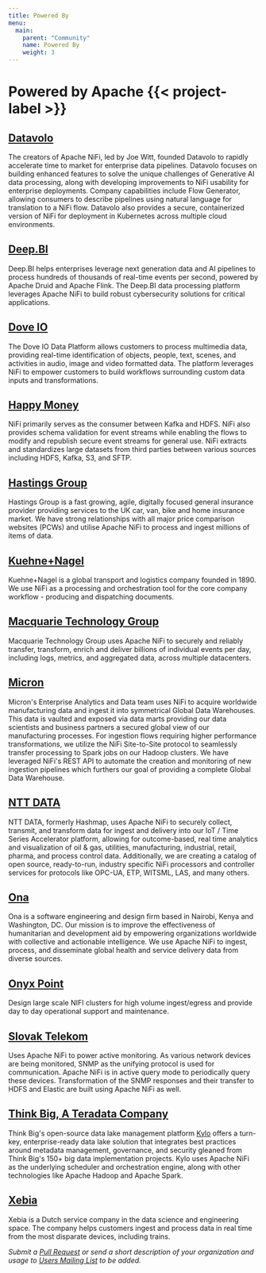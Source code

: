 ```yaml
---
title: Powered By
menu:
  main:
    parent: "Community"
    name: Powered By
    weight: 3
---
```


# Powered by Apache {{< project-label >}}

## [Datavolo](https://datavolo.io)

The creators of Apache NiFi, led by Joe Witt, founded Datavolo to rapidly accelerate time to market for enterprise data
pipelines. Datavolo focuses on building enhanced features to solve the unique challenges of Generative AI data
processing, along with developing improvements to NiFi usability for enterprise deployments. Company capabilities
include Flow Generator, allowing consumers to describe pipelines using natural language for translation to a NiFi flow.
Datavolo also provides a secure, containerized version of NiFi for deployment in Kubernetes across multiple cloud 
environments.

## [Deep.BI](https://www.deep.bi)

Deep.BI helps enterprises leverage next generation data and AI pipelines to process hundreds of thousands of real-time
events per second, powered by Apache Druid and Apache Flink. The Deep.BI data processing platform leverages Apache NiFi
to build robust cybersecurity solutions for critical applications.

## [Dove IO](https://www.dove.io) 

The Dove IO Data Platform allows customers to process multimedia data, providing real-time identification of objects,
people, text, scenes, and activities in audio, image and video formatted data. The platform leverages NiFi to empower
customers to build workflows surrounding custom data inputs and transformations.

## [Happy Money](https://happymoney.com)

NiFi primarily serves as the consumer between Kafka and HDFS. NiFi also provides schema validation for event streams
while enabling the flows to modify and republish secure event streams for general use. NiFi extracts and standardizes
large datasets from third parties between various sources including HDFS, Kafka, S3, and SFTP.

## [Hastings Group](https://www.hastingsdirect.com/)

Hastings Group is a fast growing, agile, digitally focused general insurance provider providing services to the UK car,
van, bike and home insurance market. We have strong relationships with all major price comparison websites (PCWs) and
utilise Apache NiFi to process and ingest millions of items of data.

## [Kuehne+Nagel](https://kuehne-nagel.com/)

Kuehne+Nagel is a global transport and logistics company founded in 1890. We use NiFi as a processing and orchestration
tool for the core company workflow - producing and dispatching documents.

## [Macquarie Technology Group](https://macquarietechnologygroup.com)

Macquarie Technology Group uses Apache NiFi to securely and reliably transfer, transform, enrich and deliver billions of
individual events per day, including logs, metrics, and aggregated data, across multiple datacenters.

## [Micron](https://www.micron.com)

Micron's Enterprise Analytics and Data team uses NiFi to acquire worldwide manufacturing data and ingest it into
symmetrical Global Data Warehouses. This data is vaulted and exposed via data marts providing our data scientists and
business partners a secured global view of our manufacturing processes.  For ingestion flows requiring higher
performance transformations, we utilize the NiFi Site-to-Site protocol to seamlessly transfer processing to Spark jobs
on our Hadoop clusters.  We have leveraged NiFi's REST API to automate the creation and monitoring of new ingestion
pipelines which furthers our goal of providing a complete Global Data Warehouse.

## [NTT DATA](https://www.nttdata.com)

NTT DATA, formerly Hashmap, uses Apache NiFi to securely collect, transmit, and transform data for ingest and delivery
into our IoT / Time Series Accelerator platform, allowing for outcome-based, real time analytics and visualization of
oil & gas, utilities, manufacturing, industrial, retail, pharma, and process control data. Additionally, we are creating
a catalog of open source, ready-to-run, industry specific NiFi processors and controller services for protocols like
OPC-UA, ETP, WITSML, LAS, and many others.

## [Ona](https://ona.io)

Ona is a software engineering and design firm based in Nairobi, Kenya and Washington, DC. Our mission is to improve the
effectiveness of humanitarian and development aid by empowering organizations worldwide with collective and actionable
intelligence. We use Apache NiFi to ingest, process, and disseminate global health and service delivery data from
diverse sources.

## [Onyx Point](https://www.onyxpoint.com)

Design large scale NIFI clusters for high volume ingest/egress and provide day to day operational support and
maintenance.

## [Slovak Telekom](https://www.telekom.sk/about/)
            
Uses Apache NiFi to power active monitoring. As various network devices are being monitored, SNMP as the unifying
protocol is used for communication. Apache NiFi is in active query mode to periodically query these devices.
Transformation of the SNMP responses and their transfer to HDFS and Elastic are built using Apache NiFi as well.

## [Think Big, A Teradata Company](https://www.thinkbiganalytics.com)
            
Think Big's open-source data lake management platform [Kylo](https://kylo.io) offers a turn-key, enterprise-ready data
lake solution that integrates best practices around metadata management, governance, and security gleaned from Think
Big's 150+ big data implementation projects. Kylo uses Apache NiFi as the underlying scheduler and orchestration engine,
along with other technologies like Apache Hadoop and Apache Spark.

## [Xebia](https://xebia.com)

Xebia is a Dutch service company in the data science and engineering space. The company helps customers ingest and
process data in real time from the most disparate devices, including trains.

_Submit a [Pull Request](https://github.com/apache/nifi-site/pulls) or send a short description of your organization and
usage to [Users Mailing List](https://nifi.apache.org/mailing_lists.html) to be added._

